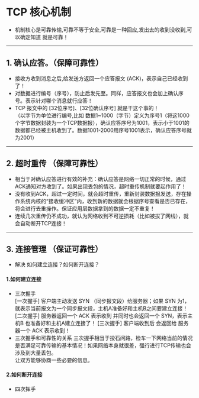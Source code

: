 # TCP 核心机制
+ 机制核心是可靠传输,可靠不等于安全,可靠是一种回应,发出去的收到没收到,可以确定知道 就是可靠！
---
## 1. 确认应答。（保障可靠性）
+ 接收方收到消息之后,给发送方返回一个应答报文 (ACK)，表示自己已经收到了！  
+ 对数据进行编号（序号），防止后发先至。同样，应答报文也会加上确认序号。表示针对哪个消息就行应答！
+ TCP 报文中的 [32位序号]、[32位确认序号] 就是干这个事的！  
（以字节为单位进行编号,比如 数据1~1000（字节）定义为序号1（将这1000个字节数据封装为一个TCP数据报），确认应答序号为1001，表示小于1001的数据都已经被主机收到了。数据1001-2000用序号1001表示，确认应答序号就为2001）  
---
## 2. 超时重传 （保障可靠性）
+ 相当于对确认应答进行有效的补充：确认应答是网络一切正常的时候，通过ACK通知对方收到了。如果出现丢包的情况，超时重传机制就要起作用了！
+ 没有收到ACK，超过一定时间，就会超时重传，重新封装数据报发送，存在操作系统内核的“接收缓冲区”内，收到新的数据就会根据序号查看是否已存在，将会进行去重操作。保证应用层数据拿到的数据一定不重复！
+ 连续几次重传仍不成功，就认为网络收到不可逆损耗（比如被拔了网线），就会自动断开TCP连接！
---
## 3. 连接管理 （保证可靠性）
+ 解决 如何建立连接？如何断开连接？ 
#### 1.如何建立连接
+ 三次握手  
        [一次握手] 客户端主动发送 SYN （同步报文段）给服务器；如果 SYN 为1，就表示当前报文为一个同步报文段，主机A准备好和主机B之间要建立连接！
        [二次握手] 服务器返回一个 ACK 表示收到 并同时也会返回一个 SYN，表示主机B 也准备好和主机A建立连接了！
        [三次握手] 客户端收到后 会返回给 服务器一个 ACK 表示收到！
+ 三次握手和可靠性的关系
        三次握手相当于投石问路，检车一下网络当前的情况是否满足可靠传输的基本情况！如果网络本身就很差，强行进行TCP传输也会涉及到大量丢包。  
        让双方能够协商一些必要的信息。
#### 2.如何断开连接
+ 四次挥手  
        
        
   